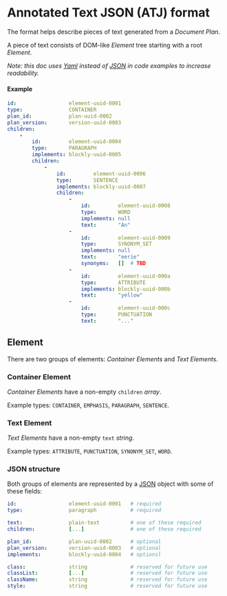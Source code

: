 #   Annotated Text JSON (ATJ) format

The format helps describe pieces of text generated from a _Document Plan_.

A piece of text consists of DOM-like _Element_ tree starting with a root _Element_.

_*Note:* this doc uses [Yaml][] instead of [JSON] in code examples to increase readability._

####    Example

```yaml
id:                 element-uuid-0001
type:               CONTAINER
plan_id:            plan-uuid-0002
plan_version:       version-uuid-0003
children:
    -
        id:         element-uuid-0004
        type:       PARAGRAPH
        implements: blockly-uuid-0005
        children:
            -
                id:         element-uuid-0006
                type:       SENTENCE
                implements: blockly-uuid-0007
                children:
                    -
                        id:         element-uuid-0008
                        type:       WORD
                        implements: null
                        text:       "An"
                    -
                        id:         element-uuid-0009
                        type:       SYNONYM_SET
                        implements: null
                        text:       "eerie"
                        synonyms:   []  # TBD
                    -
                        id:         element-uuid-000a
                        type:       ATTRIBUTE
                        implements: blockly-uuid-000b
                        text:       "yellow"
                    -
                        id:         element-uuid-000c
                        type:       PUNCTUATION
                        text:       "..."
```

## Element

There are two groups of elements: _Container Elements_ and _Text Elements_.

### Container Element

_Container Elements_ have a non-empty `children` _array_.

Example types: `CONTAINER`, `EMPHASIS`, `PARAGRAPH`, `SENTENCE`.

### Text Element

_Text Elements_ have a non-empty `text` _string_.

Example types: `ATTRIBUTE`, `PUNCTUATION`, `SYNONYM_SET`, `WORD`.

### JSON structure

Both groups of elements are represented by a [JSON] object with some of these fields:

```yaml
id:                 element-uuid-0001   # required
type:               paragraph           # required

text:               plain-text          # one of these required
children:           [...]               # one of these required

plan_id:            plan-uuid-0002      # optional
plan_version:       version-uuid-0003   # optional
implements:         blockly-uuid-0004   # optionsl

class:              string              # reserved for future use
classList:          [...]               # reserved for future use
className:          string              # reserved for future use
style:              string              # reserved for future use
```

[JSON]:             https://json.org/
[Yaml]:             https://yaml.org/

